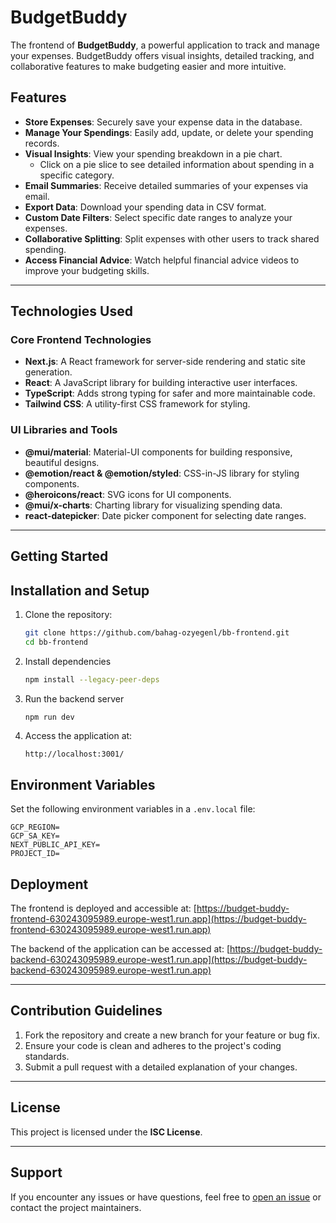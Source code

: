 # BudgetBuddy 

The frontend of **BudgetBuddy**, a powerful application to track and manage your expenses. BudgetBuddy offers visual insights, detailed tracking, and collaborative features to make budgeting easier and more intuitive.

## Features

- **Store Expenses**: Securely save your expense data in the database.
- **Manage Your Spendings**: Easily add, update, or delete your spending records.
- **Visual Insights**: View your spending breakdown in a pie chart.
  - Click on a pie slice to see detailed information about spending in a specific category.
- **Email Summaries**: Receive detailed summaries of your expenses via email.
- **Export Data**: Download your spending data in CSV format.
- **Custom Date Filters**: Select specific date ranges to analyze your expenses.
- **Collaborative Splitting**: Split expenses with other users to track shared spending.
- **Access Financial Advice**: Watch helpful financial advice videos to improve your budgeting skills.

---
## Technologies Used

### Core Frontend Technologies
- **Next.js**: A React framework for server-side rendering and static site generation.
- **React**: A JavaScript library for building interactive user interfaces.
- **TypeScript**: Adds strong typing for safer and more maintainable code.
- **Tailwind CSS**: A utility-first CSS framework for styling.

### UI Libraries and Tools
- **@mui/material**: Material-UI components for building responsive, beautiful designs.
- **@emotion/react & @emotion/styled**: CSS-in-JS library for styling components.
- **@heroicons/react**: SVG icons for UI components.
- **@mui/x-charts**: Charting library for visualizing spending data.
- **react-datepicker**: Date picker component for selecting date ranges.


---

## Getting Started


## Installation and Setup

1. Clone the repository:
   ```bash
   git clone https://github.com/bahag-ozyegenl/bb-frontend.git
   cd bb-frontend

2. Install dependencies
    ```bash
    npm install --legacy-peer-deps

    ```

3. Run the backend server
    ```bash
    npm run dev
    ```
4. Access the application at:
    ```ardunio
    http://localhost:3001/
    ```


## Environment Variables

Set the following environment variables in a `.env.local` file:

```plaintext
GCP_REGION=
GCP_SA_KEY=
NEXT_PUBLIC_API_KEY=
PROJECT_ID=
```

## Deployment

The frontend is deployed and accessible at:
[https://budget-buddy-frontend-630243095989.europe-west1.run.app](https://budget-buddy-frontend-630243095989.europe-west1.run.app)

The backend of the application can be accessed at:
[https://budget-buddy-backend-630243095989.europe-west1.run.app](https://budget-buddy-backend-630243095989.europe-west1.run.app)

---


## Contribution Guidelines

1. Fork the repository and create a new branch for your feature or bug fix.
2. Ensure your code is clean and adheres to the project's coding standards.
3. Submit a pull request with a detailed explanation of your changes.

---

## License

This project is licensed under the **ISC License**.

---

## Support

If you encounter any issues or have questions, feel free to [open an issue](https://github.com/bahag-ozyegenl/bb-frontend/issues) or contact the project maintainers.


